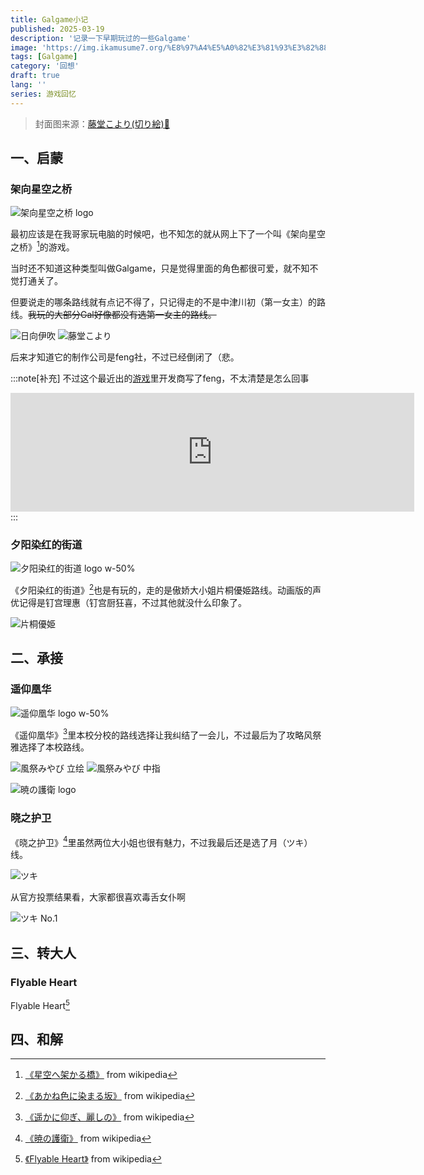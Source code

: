 ```yaml
---
title: Galgame小记
published: 2025-03-19
description: '记录一下早期玩过的一些Galgame'
image: 'https://img.ikamusume7.org/%E8%97%A4%E5%A0%82%E3%81%93%E3%82%88%E3%82%8A.webp'
tags: [Galgame]
category: '回想'
draft: true 
lang: ''
series: 游戏回忆
---
```


> 封面图来源：[藤堂こより(切り絵)🔗](https://www.pixiv.net/artworks/18895882)

## 一、启蒙

### 架向星空之桥

![架向星空之桥 logo](https://img.ikamusume7.org/h1_hoshikaka-logos.webp "架向星空之桥")

最初应该是在我哥家玩电脑的时候吧，也不知怎的就从网上下了一个叫《架向星空之桥》[^1]的游戏。

当时还不知道这种类型叫做Galgame，只是觉得里面的角色都很可爱，就不知不觉打通关了。

但要说走的哪条路线就有点记不得了，只记得走的不是中津川初（第一女主）的路线。~~我玩的大部分Gal好像都没有选第一女主的路线。~~

![日向伊吹](https://img.ikamusume7.org/%E6%97%A5%E5%90%91%E4%BC%8A%E5%90%B9.jpg "可能是这两位中的其中一位吧")
![藤堂こより](https://img.ikamusume7.org/%E8%97%A4%E5%A0%82%E3%81%93%E3%82%88%E3%82%8A.jpg)

后来才知道它的制作公司是feng社，不过已经倒闭了（悲。

:::note[补充]
不过这个最近出的[游戏](https://store.steampowered.com/widget/1961760/)里开发商写了feng，不太清楚是怎么回事
<!-- https://store.steampowered.com/widget/1961760/ -->

<iframe src="https://store.steampowered.com/widget/1961760/" frameborder="0" width="646" height="190" style="margin: auto 0px"></iframe>
:::

### 夕阳染红的街道

![夕阳染红的街道 logo w-50%](https://img.ikamusume7.org/akaneiro-logo.webp "夕阳染红的街道")

《夕阳染红的街道》[^2]也是有玩的，走的是傲娇大小姐片桐優姫路线。动画版的声优记得是钉宫理惠（钉宫厨狂喜，不过其他就没什么印象了。

![片桐優姫](https://img.ikamusume7.org/%E7%89%87%E6%A1%90%E5%84%AA%E5%A7%AB.jpg "片桐優姫")

## 二、承接

### 遥仰凰华

![遥仰凰华 logo w-50%](https://img.ikamusume7.org/kanishino-logo.webp "遥仰凰华")

《遥仰凰华》[^3]里本校分校的路线选择让我纠结了一会儿，不过最后为了攻略风祭雅选择了本校路线。

![風祭みやび 立绘](https://img.ikamusume7.org/%E9%A2%A8%E7%A5%AD%E3%81%BF%E3%82%84%E3%81%B31.jpg "立绘")
![風祭みやび 中指](https://img.ikamusume7.org/%E9%A2%A8%E7%A5%AD%E3%81%BF%E3%82%84%E3%81%B32.webp "好孩子，千万不要模仿哦")

![暁の護衛 logo](https://img.ikamusume7.org/%E6%9A%81%E3%81%AE%E8%AD%B7%E8%A1%9B%20logo.jpg "晓之护卫")

### 晓之护卫

《晓之护卫》[^4]里虽然两位大小姐也很有魅力，不过我最后还是选了月（ツキ）线。

![ツキ](https://img.ikamusume7.org/%E3%83%84%E3%82%AD.webp "月")

从官方投票结果看，大家都很喜欢毒舌女仆啊

![ツキ No.1](https://img.ikamusume7.org/%E3%83%84%E3%82%AD%20No.1.webp "官方投票第1名")

## 三、转大人

### Flyable Heart

Flyable Heart[^5]

## 四、和解

[^1]: [《星空へ架かる橋》](https://ja.wikipedia.org/wiki/%E6%98%9F%E7%A9%BA%E3%81%B8%E6%9E%B6%E3%81%8B%E3%82%8B%E6%A9%8B) from wikipedia
[^2]: [《あかね色に染まる坂》](https://ja.wikipedia.org/wiki/%E3%81%82%E3%81%8B%E3%81%AD%E8%89%B2%E3%81%AB%E6%9F%93%E3%81%BE%E3%82%8B%E5%9D%82) from wikipedia
[^3]: [《遥かに仰ぎ、麗しの》](https://ja.wikipedia.org/wiki/%E9%81%A5%E3%81%8B%E3%81%AB%E4%BB%B0%E3%81%8E%E3%80%81%E9%BA%97%E3%81%97%E3%81%AE) from wikipedia
[^4]: [《暁の護衛》](https://ja.wikipedia.org/wiki/%E6%9A%81%E3%81%AE%E8%AD%B7%E8%A1%9B) from wikipedia
[^5]: [《Flyable Heart》](https://ja.wikipedia.org/wiki/Flyable_Heart) from wikipedia